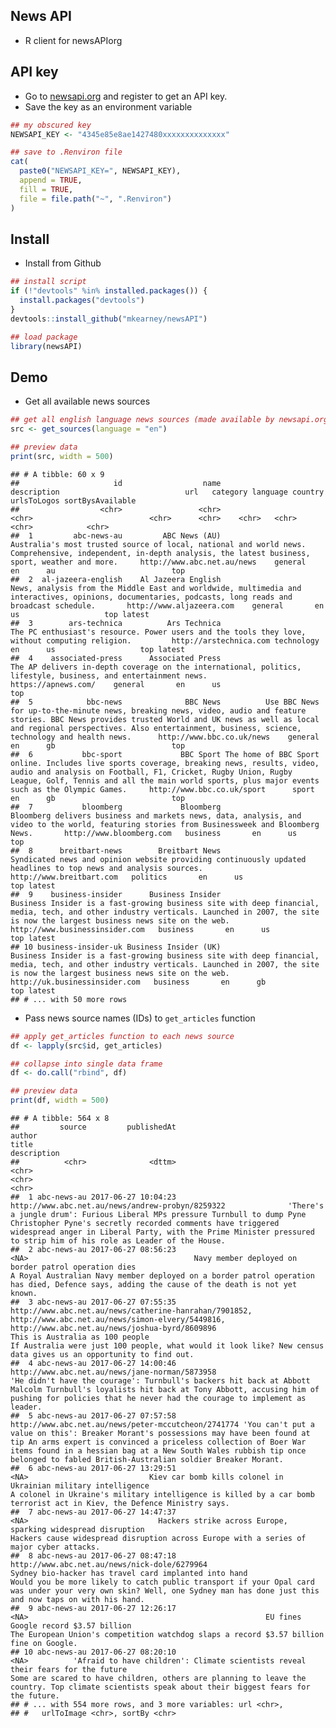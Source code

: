 
News API
--------

-   R client for newsAPIorg

API key
-------

-   Go to [newsapi.org](https://newsapi.org) and register to get an API key.
-   Save the key as an environment variable

``` r
## my obscured key
NEWSAPI_KEY <- "4345e85e8ae1427480xxxxxxxxxxxxxx"

## save to .Renviron file
cat(
  paste0("NEWSAPI_KEY=", NEWSAPI_KEY),
  append = TRUE,
  fill = TRUE,
  file = file.path("~", ".Renviron")
)
```

Install
-------

-   Install from Github

``` r
## install script
if (!"devtools" %in% installed.packages()) {
  install.packages("devtools")
}
devtools::install_github("mkearney/newsAPI")

## load package
library(newsAPI)
```

Demo
----

-   Get all available news sources

``` r
## get all english language news sources (made available by newsapi.org)
src <- get_sources(language = "en")

## preview data
print(src, width = 500)
```

    ## # A tibble: 60 x 9
    ##                     id                  name                                                                                                                                                                                                                                                  description                            url   category language country urlsToLogos sortBysAvailable
    ##                  <chr>                 <chr>                                                                                                                                                                                                                                                        <chr>                          <chr>      <chr>    <chr>   <chr>       <chr>            <chr>
    ##  1         abc-news-au         ABC News (AU)                                                                                              Australia's most trusted source of local, national and world news. Comprehensive, independent, in-depth analysis, the latest business, sport, weather and more.     http://www.abc.net.au/news    general       en      au                          top
    ##  2  al-jazeera-english    Al Jazeera English                                                                                                        News, analysis from the Middle East and worldwide, multimedia and interactives, opinions, documentaries, podcasts, long reads and broadcast schedule.       http://www.aljazeera.com    general       en      us                   top latest
    ##  3        ars-technica          Ars Technica                                                                                                                                                               The PC enthusiast's resource. Power users and the tools they love, without computing religion.         http://arstechnica.com technology       en      us                   top latest
    ##  4    associated-press      Associated Press                                                                                                                                               The AP delivers in-depth coverage on the international, politics, lifestyle, business, and entertainment news.            https://apnews.com/    general       en      us                          top
    ##  5            bbc-news              BBC News          Use BBC News for up-to-the-minute news, breaking news, video, audio and feature stories. BBC News provides trusted World and UK news as well as local and regional perspectives. Also entertainment, business, science, technology and health news.      http://www.bbc.co.uk/news    general       en      gb                          top
    ##  6           bbc-sport             BBC Sport The home of BBC Sport online. Includes live sports coverage, breaking news, results, video, audio and analysis on Football, F1, Cricket, Rugby Union, Rugby League, Golf, Tennis and all the main world sports, plus major events such as the Olympic Games.     http://www.bbc.co.uk/sport      sport       en      gb                          top
    ##  7           bloomberg             Bloomberg                                                                                                                Bloomberg delivers business and markets news, data, analysis, and video to the world, featuring stories from Businessweek and Bloomberg News.       http://www.bloomberg.com   business       en      us                          top
    ##  8      breitbart-news        Breitbart News                                                                                                                                               Syndicated news and opinion website providing continuously updated headlines to top news and analysis sources.       http://www.breitbart.com   politics       en      us                   top latest
    ##  9    business-insider      Business Insider                                                                Business Insider is a fast-growing business site with deep financial, media, tech, and other industry verticals. Launched in 2007, the site is now the largest business news site on the web. http://www.businessinsider.com   business       en      us                   top latest
    ## 10 business-insider-uk Business Insider (UK)                                                                Business Insider is a fast-growing business site with deep financial, media, tech, and other industry verticals. Launched in 2007, the site is now the largest business news site on the web.  http://uk.businessinsider.com   business       en      gb                   top latest
    ## # ... with 50 more rows

-   Pass news source names (IDs) to `get_articles` function

``` r
## apply get_articles function to each news source
df <- lapply(src$id, get_articles)

## collapse into single data frame
df <- do.call("rbind", df)

## preview data
print(df, width = 500)
```

    ## # A tibble: 564 x 8
    ##         source         publishedAt                                                                                                                                                 author                                                                                    title                                                                                                                                                                                     description
    ##          <chr>              <dttm>                                                                                                                                                  <chr>                                                                                    <chr>                                                                                                                                                                                           <chr>
    ##  1 abc-news-au 2017-06-27 10:04:23                                                                                                       http://www.abc.net.au/news/andrew-probyn/8259322              'There's a jungle drum': Furious Liberal MPs pressure Turnbull to dump Pyne              Christopher Pyne's secretly recorded comments have triggered widespread anger in Liberal Party, with the Prime Minister pressured to strip him of his role as Leader of the House.
    ##  2 abc-news-au 2017-06-27 08:56:23                                                                                                                                                   <NA>                                     Navy member deployed on border patrol operation dies                                                    A Royal Australian Navy member deployed on a border patrol operation has died, Defence says, adding the cause of the death is not yet known.
    ##  3 abc-news-au 2017-06-27 07:55:35 http://www.abc.net.au/news/catherine-hanrahan/7901852, http://www.abc.net.au/news/simon-elvery/5449816, http://www.abc.net.au/news/joshua-byrd/8609896                                                          This is Australia as 100 people                                                                                If Australia were just 100 people, what would it look like? New census data gives us an opportunity to find out.
    ##  4 abc-news-au 2017-06-27 14:00:46                                                                                                         http://www.abc.net.au/news/jane-norman/5873958                      'He didn't have the courage': Turnbull's backers hit back at Abbott                                                Malcolm Turnbull's loyalists hit back at Tony Abbott, accusing him of pushing for policies that he never had the courage to implement as leader.
    ##  5 abc-news-au 2017-06-27 07:57:58                                                                                                    http://www.abc.net.au/news/peter-mccutcheon/2741774 'You can't put a value on this': Breaker Morant's possessions may have been found at tip An arms expert is convinced a priceless collection of Boer War items found in a hessian bag at a New South Wales rubbish tip once belonged to fabled British-Australian soldier Breaker Morant.
    ##  6 abc-news-au 2017-06-27 13:29:51                                                                                                                                                   <NA>                           Kiev car bomb kills colonel in Ukrainian military intelligence                                                                          A colonel in Ukraine's military intelligence is killed by a car bomb terrorist act in Kiev, the Defence Ministry says.
    ##  7 abc-news-au 2017-06-27 14:47:37                                                                                                                                                   <NA>                             Hackers strike across Europe, sparking widespread disruption                                                                                                         Hackers cause widespread disruption across Europe with a series of major cyber attacks.
    ##  8 abc-news-au 2017-06-27 08:47:18                                                                                                           http://www.abc.net.au/news/nick-dole/6279964                                    Sydney bio-hacker has travel card implanted into hand                       Would you be more likely to catch public transport if your Opal card was under your very own skin? Well, one Sydney man has done just this and now taps on with his hand.
    ##  9 abc-news-au 2017-06-27 12:26:17                                                                                                                                                   <NA>                                                     EU fines Google record $3.57 billion                                                                                                          The European Union's competition watchdog slaps a record $3.57 billion fine on Google.
    ## 10 abc-news-au 2017-06-27 08:20:10                                                                                                                                                   <NA>          'Afraid to have children': Climate scientists reveal their fears for the future                                              Some are scared to have children, others are planning to leave the country. Top climate scientists speak about their biggest fears for the future.
    ## # ... with 554 more rows, and 3 more variables: url <chr>,
    ## #   urlToImage <chr>, sortBy <chr>
